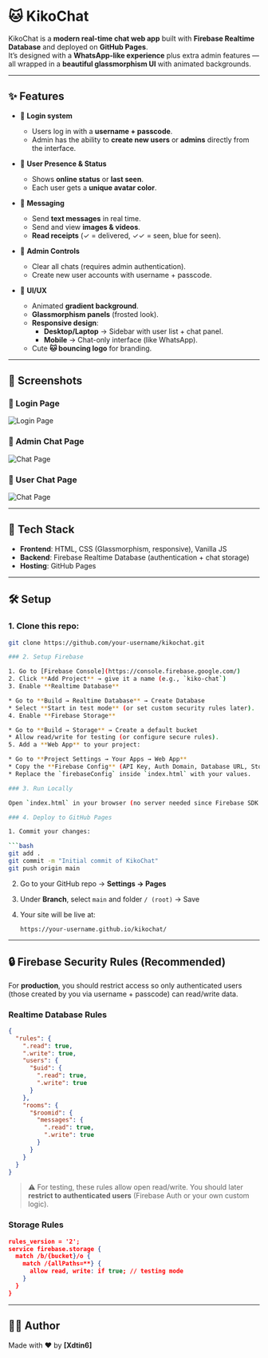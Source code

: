 # 🐱 KikoChat

KikoChat is a **modern real-time chat web app** built with **Firebase Realtime Database** and deployed on **GitHub Pages**.  
It’s designed with a **WhatsApp-like experience** plus extra admin features — all wrapped in a **beautiful glassmorphism UI** with animated backgrounds.  

---

## ✨ Features

- 🔑 **Login system**  
  - Users log in with a **username + passcode**.  
  - Admin has the ability to **create new users** or **admins** directly from the interface.  

- 👤 **User Presence & Status**  
  - Shows **online status** or **last seen**.  
  - Each user gets a **unique avatar color**.  

- 💬 **Messaging**  
  - Send **text messages** in real time.  
  - Send and view **images & videos**.  
  - **Read receipts** (✓ = delivered, ✓✓ = seen, blue for seen).  

- 🧹 **Admin Controls**  
  - Clear all chats (requires admin authentication).  
  - Create new user accounts with username + passcode.  

- 🎨 **UI/UX**  
  - Animated **gradient background**.  
  - **Glassmorphism panels** (frosted look).  
  - **Responsive design**:  
    - **Desktop/Laptop** → Sidebar with user list + chat panel.  
    - **Mobile** → Chat-only interface (like WhatsApp).  
  - Cute **🐱 bouncing logo** for branding.  

---

## 📸 Screenshots

### 🔐 Login Page
![Login Page](screenshots/LoginPage.png)

### 💬 Admin Chat Page
![Chat Page](screenshots/AdminChatPage.png)
### 💬 User Chat Page
![Chat Page](screenshots/UserChatPage.png)

---

## 🚀 Tech Stack

- **Frontend**: HTML, CSS (Glassmorphism, responsive), Vanilla JS  
- **Backend**: Firebase Realtime Database (authentication + chat storage)  
- **Hosting**: GitHub Pages  

---

## 🛠️ Setup

### 1. Clone this repo:  
   ```bash
   git clone https://github.com/your-username/kikochat.git

### 2. Setup Firebase

1. Go to [Firebase Console](https://console.firebase.google.com/)
2. Click **Add Project** → give it a name (e.g., `kiko-chat`)
3. Enable **Realtime Database**

   * Go to **Build → Realtime Database** → Create Database
   * Select **Start in test mode** (or set custom security rules later).
4. Enable **Firebase Storage**

   * Go to **Build → Storage** → Create a default bucket
   * Allow read/write for testing (or configure secure rules).
5. Add a **Web App** to your project:

   * Go to **Project Settings → Your Apps → Web App**
   * Copy the **Firebase Config** (API Key, Auth Domain, Database URL, Storage Bucket, etc.).
   * Replace the `firebaseConfig` inside `index.html` with your values.

### 3. Run Locally

Open `index.html` in your browser (no server needed since Firebase SDK works client-side).

### 4. Deploy to GitHub Pages

1. Commit your changes:

   ```bash
   git add .
   git commit -m "Initial commit of KikoChat"
   git push origin main
   ```
2. Go to your GitHub repo → **Settings → Pages**
3. Under **Branch**, select `main` and folder `/ (root)` → Save
4. Your site will be live at:

   ```
   https://your-username.github.io/kikochat/
   ```

---

## 🔒 Firebase Security Rules (Recommended)

For **production**, you should restrict access so only authenticated users (those created by you via username + passcode) can read/write data.

### Realtime Database Rules

```json
{
  "rules": {
    ".read": true,
    ".write": true,
    "users": {
      "$uid": {
        ".read": true,
        ".write": true
      }
    },
    "rooms": {
      "$roomid": {
        "messages": {
          ".read": true,
          ".write": true
        }
      }
    }
  }
}
```

> ⚠️ For testing, these rules allow open read/write. You should later **restrict to authenticated users** (Firebase Auth or your own custom logic).

### Storage Rules

```json
rules_version = '2';
service firebase.storage {
  match /b/{bucket}/o {
    match /{allPaths=**} {
      allow read, write: if true; // testing mode
    }
  }
}
```

---

## 👨‍💻 Author

Made with ❤️ by **\[Xdtin6]**
